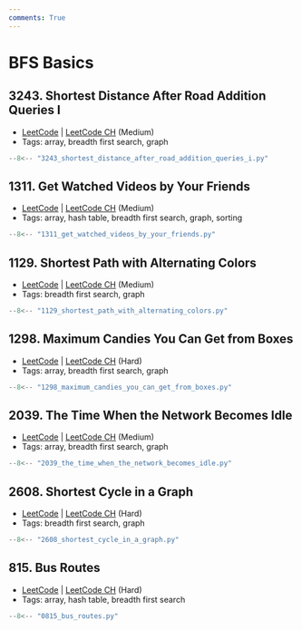 ```yaml
---
comments: True
---
```


# BFS Basics

## 3243. Shortest Distance After Road Addition Queries I

-   [LeetCode](https://leetcode.com/problems/shortest-distance-after-road-addition-queries-i/) | [LeetCode CH](https://leetcode.cn/problems/shortest-distance-after-road-addition-queries-i/) (Medium)
-   Tags: array, breadth first search, graph

```python title="3243. Shortest Distance After Road Addition Queries I"
--8<-- "3243_shortest_distance_after_road_addition_queries_i.py"
```

## 1311. Get Watched Videos by Your Friends

-   [LeetCode](https://leetcode.com/problems/get-watched-videos-by-your-friends/) | [LeetCode CH](https://leetcode.cn/problems/get-watched-videos-by-your-friends/) (Medium)
-   Tags: array, hash table, breadth first search, graph, sorting

```python title="1311. Get Watched Videos by Your Friends"
--8<-- "1311_get_watched_videos_by_your_friends.py"
```

## 1129. Shortest Path with Alternating Colors

-   [LeetCode](https://leetcode.com/problems/shortest-path-with-alternating-colors/) | [LeetCode CH](https://leetcode.cn/problems/shortest-path-with-alternating-colors/) (Medium)
-   Tags: breadth first search, graph

```python title="1129. Shortest Path with Alternating Colors"
--8<-- "1129_shortest_path_with_alternating_colors.py"
```

## 1298. Maximum Candies You Can Get from Boxes

-   [LeetCode](https://leetcode.com/problems/maximum-candies-you-can-get-from-boxes/) | [LeetCode CH](https://leetcode.cn/problems/maximum-candies-you-can-get-from-boxes/) (Hard)
-   Tags: array, breadth first search, graph

```python title="1298. Maximum Candies You Can Get from Boxes"
--8<-- "1298_maximum_candies_you_can_get_from_boxes.py"
```

## 2039. The Time When the Network Becomes Idle

-   [LeetCode](https://leetcode.com/problems/the-time-when-the-network-becomes-idle/) | [LeetCode CH](https://leetcode.cn/problems/the-time-when-the-network-becomes-idle/) (Medium)
-   Tags: array, breadth first search, graph

```python title="2039. The Time When the Network Becomes Idle"
--8<-- "2039_the_time_when_the_network_becomes_idle.py"
```

## 2608. Shortest Cycle in a Graph

-   [LeetCode](https://leetcode.com/problems/shortest-cycle-in-a-graph/) | [LeetCode CH](https://leetcode.cn/problems/shortest-cycle-in-a-graph/) (Hard)
-   Tags: breadth first search, graph

```python title="2608. Shortest Cycle in a Graph"
--8<-- "2608_shortest_cycle_in_a_graph.py"
```

## 815. Bus Routes

-   [LeetCode](https://leetcode.com/problems/bus-routes/) | [LeetCode CH](https://leetcode.cn/problems/bus-routes/) (Hard)
-   Tags: array, hash table, breadth first search

```python title="815. Bus Routes"
--8<-- "0815_bus_routes.py"
```
